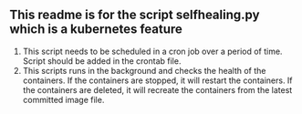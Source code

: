 ## This readme is for the script selfhealing.py which is a kubernetes feature
1. This script needs to be scheduled in a cron job over a period of time.
   Script should be added in the crontab file.
2. This scripts runs in the background and checks the health of the containers.
   If the containers are stopped, it will restart the containers.
   If the containers are deleted, it will recreate the containers from the latest committed image file. 
